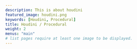 ```yaml
---
description: This is about houdini
featured_image: houdini.png
keywords: [Houdini, Procedural]
title: Houdini / Procedural
weight: 2
menus: "main"
# list pages require at least one image to be displayed.
---
```

